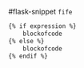 #flask-snippet
`fife`

```html
{% if expression %}
	blockofcode
{% else %}
	blockofcode
{% endif %}
```